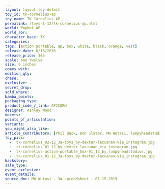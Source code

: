 ```yaml
---
layout: layout-toy-detail 
toy_id: tk-cornelius-ap
toy_name: TK Cornelius AP
permalink: /toys-1-12/tk-cornelius-ap.html
world: Popbot AP
world_abr: 
character_base: TK
categories: 
tags: [action portable, ap, box, white, black, orange, vest]
release_date: 6/16/2016
release_price: $65 
scale: one twelve
size: 6 inches
comes_with: 
edition_qty: 
chase: 
exclusive: 
secret_drop: 
sold_where: 
bamba_points: 
packaging_type: 
product_code_/_link: AP2CORN
designer: Ashley Wood
makers: 
points_of_articulation: 
variants: 
you_might_also_like: 
article_contributors: [Phil Back, Don Slater, MW Wutasi, lumpyheadstudios, Dexter Lacuanan]
toy_pics: 
  -  tk-cornelius_02-12_3a-toys_by-dexter-lacuanan-via_instagram.jpg
  -  tk-cornelius_01_12_by_dexter_lacuanan_via_instagram.jpg
  -  tk-cornelius-action-portable_box-01_12_by_lumpyheadstudios.jpg
  -  tk-cornelius_01-12_3a-toys_by-dexter-lacuanan-via_instagram.jpg
backstory: 
sale_type: 
event_exclusive: 
event_details: 
source_doc: MW Wutasi - 3A spreadsheet - 01-15-2019
---
```

